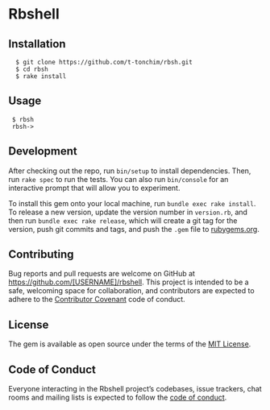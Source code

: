 # Rbshell

## Installation

```
  $ git clone https://github.com/t-tonchim/rbsh.git
  $ cd rbsh
  $ rake install
```
## Usage

```
 $ rbsh
 rbsh->
```

## Development

After checking out the repo, run `bin/setup` to install dependencies. Then, run `rake spec` to run the tests. You can also run `bin/console` for an interactive prompt that will allow you to experiment.

To install this gem onto your local machine, run `bundle exec rake install`. To release a new version, update the version number in `version.rb`, and then run `bundle exec rake release`, which will create a git tag for the version, push git commits and tags, and push the `.gem` file to [rubygems.org](https://rubygems.org).

## Contributing

Bug reports and pull requests are welcome on GitHub at https://github.com/[USERNAME]/rbshell. This project is intended to be a safe, welcoming space for collaboration, and contributors are expected to adhere to the [Contributor Covenant](http://contributor-covenant.org) code of conduct.

## License

The gem is available as open source under the terms of the [MIT License](https://opensource.org/licenses/MIT).

## Code of Conduct

Everyone interacting in the Rbshell project’s codebases, issue trackers, chat rooms and mailing lists is expected to follow the [code of conduct](https://github.com/t-tonchim/rbsh/blob/master/CODE_OF_CONDUCT.md).
